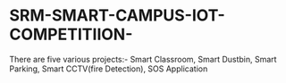 # SRM-SMART-CAMPUS-IOT-COMPETITIION-
There are five various projects:- Smart Classroom, Smart Dustbin, Smart Parking, Smart CCTV(fire Detection), SOS Application
